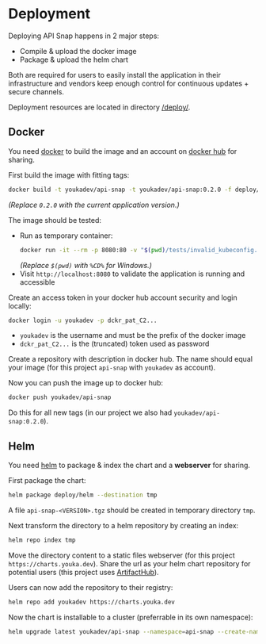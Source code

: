 # Deployment
Deploying API Snap happens in 2 major steps:

* Compile & upload the docker image
* Package & upload the helm chart

Both are required for users to easily install the application in their infrastructure and vendors keep enough control for continuous updates + secure channels.

Deployment resources are located in directory [/deploy/](../deploy/).

## Docker
You need [docker](https://www.docker.com/get-started/) to build the image and an account on [docker hub](https://hub.docker.com/) for sharing.

First build the image with fitting tags:
```sh
docker build -t youkadev/api-snap -t youkadev/api-snap:0.2.0 -f deploy/Dockerfile .
```
_(Replace `0.2.0` with the current application version.)_

The image should be tested:
* Run as temporary container:
  ```sh
  docker run -it --rm -p 8080:80 -v "$(pwd)/tests/invalid_kubeconfig.yml:/api-snap/kubeconfig.yml" -e KUBECONFIG=/api-snap/kubeconfig.yml --name api-snap youkadev/api-snap
  ```
  _(Replace `$(pwd)` with `%CD%` for Windows.)_
* Visit `http://localhost:8080` to validate the application is running and accessible

Create an access token in your docker hub account security and login locally:
```sh
docker login -u youkadev -p dckr_pat_C2...
```
* `youkadev` is the username and must be the prefix of the docker image
* `dckr_pat_C2...` is the (truncated) token used as password

Create a repository with description in docker hub. The name should equal your image (for this project `api-snap` with `youkadev` as account).

Now you can push the image up to docker hub:
```sh
docker push youkadev/api-snap
```
Do this for all new tags (in our project we also had `youkadev/api-snap:0.2.0`).

## Helm
You need [helm](https://helm.sh/) to package & index the chart and a **webserver** for sharing.

First package the chart:
```sh
helm package deploy/helm --destination tmp
```
A file `api-snap-<VERSION>.tgz` should be created in temporary directory `tmp`.

Next transform the directory to a helm repository by creating an index:
```sh
helm repo index tmp
```

Move the directory content to a static files webserver (for this project `https://charts.youka.dev`). Share the url as your helm chart repository for potential users (this project uses [ArtifactHub](https://artifacthub.io/)).

Users can now add the repository to their registry:
```sh
helm repo add youkadev https://charts.youka.dev
```

Now the chart is installable to a cluster (preferrable in its own namespace):
```sh
helm upgrade latest youkadev/api-snap --namespace=api-snap --create-namespace --install --atomic
```
